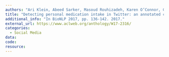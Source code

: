 ```yaml
---
authors: "Ari Klein, Abeed Sarker, Masoud Rouhizadeh, Karen O’Connor, Graciela Gonzalez"
title: "Detecting personal medication intake in Twitter: an annotated corpus and baseline classification system"
additional_info: "In BioNLP 2017, pp. 136-142. 2017."
external_url: https://www.aclweb.org/anthology/W17-2316/
categories:
  - Social Media 
data:
code:
resource:
---
```

